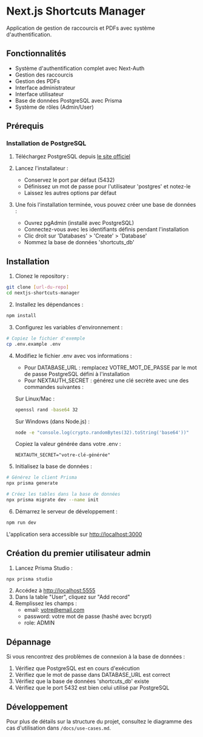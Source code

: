 # Next.js Shortcuts Manager

Application de gestion de raccourcis et PDFs avec système d'authentification.

## Fonctionnalités

- Système d'authentification complet avec Next-Auth
- Gestion des raccourcis
- Gestion des PDFs
- Interface administrateur
- Interface utilisateur
- Base de données PostgreSQL avec Prisma
- Système de rôles (Admin/User)

## Prérequis

### Installation de PostgreSQL

1. Téléchargez PostgreSQL depuis [le site officiel](https://www.postgresql.org/download/)
2. Lancez l'installateur :
   - Conservez le port par défaut (5432)
   - Définissez un mot de passe pour l'utilisateur 'postgres' et notez-le
   - Laissez les autres options par défaut

3. Une fois l'installation terminée, vous pouvez créer une base de données :
   - Ouvrez pgAdmin (installé avec PostgreSQL)
   - Connectez-vous avec les identifiants définis pendant l'installation
   - Clic droit sur 'Databases' > 'Create' > 'Database'
   - Nommez la base de données 'shortcuts_db'

## Installation

1. Clonez le repository :
```bash
git clone [url-du-repo]
cd nextjs-shortcuts-manager
```

2. Installez les dépendances :
```bash
npm install
```

3. Configurez les variables d'environnement :
```bash
# Copiez le fichier d'exemple
cp .env.example .env
```

4. Modifiez le fichier .env avec vos informations :
   - Pour DATABASE_URL : remplacez VOTRE_MOT_DE_PASSE par le mot de passe PostgreSQL défini à l'installation
   - Pour NEXTAUTH_SECRET : générez une clé secrète avec une des commandes suivantes :

   Sur Linux/Mac :
   ```bash
   openssl rand -base64 32
   ```
   
   Sur Windows (dans Node.js) :
   ```bash
   node -e "console.log(crypto.randomBytes(32).toString('base64'))"
   ```

   Copiez la valeur générée dans votre .env :
   ```
   NEXTAUTH_SECRET="votre-clé-générée"
   ```

5. Initialisez la base de données :
```bash
# Générez le client Prisma
npx prisma generate

# Créez les tables dans la base de données
npx prisma migrate dev --name init
```

6. Démarrez le serveur de développement :
```bash
npm run dev
```

L'application sera accessible sur [http://localhost:3000](http://localhost:3000)

## Création du premier utilisateur admin

1. Lancez Prisma Studio :
```bash
npx prisma studio
```

2. Accédez à [http://localhost:5555](http://localhost:5555)
3. Dans la table "User", cliquez sur "Add record"
4. Remplissez les champs :
   - email: votre@email.com
   - password: votre mot de passe (hashé avec bcrypt)
   - role: ADMIN

## Dépannage

Si vous rencontrez des problèmes de connexion à la base de données :
1. Vérifiez que PostgreSQL est en cours d'exécution
2. Vérifiez que le mot de passe dans DATABASE_URL est correct
3. Vérifiez que la base de données 'shortcuts_db' existe
4. Vérifiez que le port 5432 est bien celui utilisé par PostgreSQL

## Développement

Pour plus de détails sur la structure du projet, consultez le diagramme des cas d'utilisation dans `/docs/use-cases.md`.